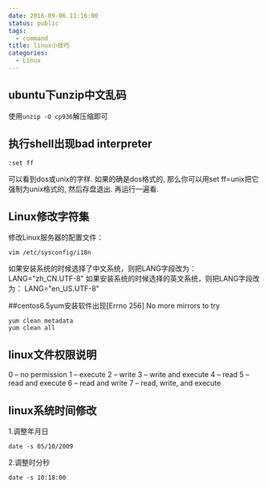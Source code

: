 ```yaml
---
date: 2016-09-06 11:16:00
status: public
tags:
  - command
title: linux小技巧
categories:
  - Linux
---
```


## ubuntu下unzip中文乱码
使用`unzip -O cp936`解压缩即可
## 执行shell出现bad interpreter 

    :set ff
可以看到dos或unix的字样. 如果的确是dos格式的, 那么你可以用set ff=unix把它强制为unix格式的, 然后存盘退出. 再运行一遍看.
## Linux修改字符集
修改Linux服务器的配置文件：

    vim /etc/sysconfig/i18n
如果安装系统的时候选择了中文系统，则把LANG字段改为：
LANG="zh_CN.UTF-8"
如果安装系统的时候选择的英文系统，则把LANG字段改为：
LANG="en_US.UTF-8"

##centos6.5yum安装软件出现[Errno 256] No more mirrors to try

    yum clean metadata
    yum clean all

## linux文件权限说明

0 – no permission
1 – execute
2 – write
3 – write and execute
4 – read
5 – read and execute
6 – read and write
7 – read, write, and execute

## linux系统时间修改
1.调整年月日
    
    date -s 05/10/2009 
2.调整时分秒
    
    date -s 10:18:00